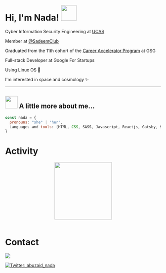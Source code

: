 <div align="left"><h1> Hi, I'm Nada! <img src="https://media.giphy.com/media/mGcNjsfWAjY5AEZNw6/giphy.gif" width="50"></h2>
<!-- <img align='right' src="https://media.giphy.com/media/ieyl9zmCjO4b4t6qoY/giphy.gif" width="200"> -->

<p>Cyber Information Security Engineering at <a href="http://www.unb.br">UCAS</a> 
</br>

Member at [@SadeemClub](https://www.facebook.com/SadeemClub)

Graduated from the 11th cohort of the <a href="https://gazaskygeeks.com/coders-career-accelerator-course/">Career Accelerator Program</a> at GSG 

Full-stack Developer at Google For Startups 

</p>

</div>

Using Linux OS 🐧 

I'm interested in space and cosmology ✨


<hr>

## <img src="https://media.giphy.com/media/VgCDAzcKvsR6OM0uWg/giphy.gif" width="40"> A little more about me...  

```javascript
const nada = {
  pronouns: "she" | "her",
  Languages and tools: [HTML, CSS, SASS, Javascript, Reactjs, Gatsby, Storybook, Nodejs, Expressjs, C++, Python, Java, API, SQL, Postgresql, Mongodb, Jest, Github, Matlab, Figma, photoshop, Trello, Notion],
}
```
# Activity 

<div align="center">
  <img height="185em" src="https://github-readme-stats.vercel.app/api?username=nada-abuzaid&theme=dark&show_icons=true&count_private=false" />
</div>


<br>

# Contact

   <a href="mailto:nada.b.abu.zaid@gmail.com?subject=Email From GitHub Account">
    <img src="https://img.shields.io/badge/Gmail-nada.b.abu.zaid%40gmail.com-blue" />
    </a>


[![Twitter: abuzaid_nada](https://img.shields.io/twitter/follow/abuzaid_nada?style=social&theme=highcontrast)](https://twitter.com/abuzaid_nada) 

